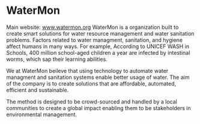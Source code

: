 # WaterMon
Main website: www.watermon.org
WaterMon is a organization built to create smart solutions for water resource management and water sanitation problems. Factors related to water managment, sanitation, and hygiene affect humans in many ways. For example, According to  UNICEF WASH in Schools, 400 million school-aged children a year are infected by intestinal worms, which sap their learning abilities. 

We at WaterMon beileve that using technology to automate water managment and sanitation systems enable better usage of water. The aim of the company is to create solutions that are affordable, automated, efficient and sustainable.

The method is designed to be crowd-sourced and handled by a local communities to create a global impact enabling them to be stakeholders in environmental management.
